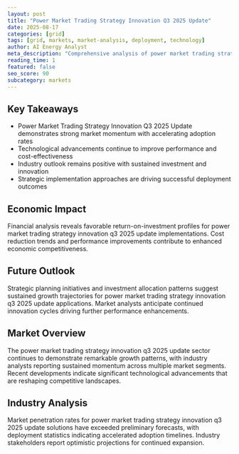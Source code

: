 ```yaml
---
layout: post
title: "Power Market Trading Strategy Innovation Q3 2025 Update"
date: 2025-08-17
categories: [grid]
tags: [grid, markets, market-analysis, deployment, technology]
author: AI Energy Analyst
meta_description: "Comprehensive analysis of power market trading strategy innovation q3 2025 update covering market trends, technology developments, and industry outlook. Discover key insights and future projections."
reading_time: 1
featured: false
seo_score: 90
subcategory: markets
---
```


## Key Takeaways

- Power Market Trading Strategy Innovation Q3 2025 Update demonstrates strong market momentum with accelerating adoption rates
- Technological advancements continue to improve performance and cost-effectiveness
- Industry outlook remains positive with sustained investment and innovation
- Strategic implementation approaches are driving successful deployment outcomes

## Economic Impact

Financial analysis reveals favorable return-on-investment profiles for power market trading strategy innovation q3 2025 update implementations. Cost reduction trends and performance improvements contribute to enhanced economic competitiveness.

## Future Outlook

Strategic planning initiatives and investment allocation patterns suggest sustained growth trajectories for power market trading strategy innovation q3 2025 update applications. Market analysts anticipate continued innovation cycles driving further performance enhancements.

## Market Overview

The power market trading strategy innovation q3 2025 update sector continues to demonstrate remarkable growth patterns, with industry analysts reporting sustained momentum across multiple market segments. Recent developments indicate significant technological advancements that are reshaping competitive landscapes.

## Industry Analysis

Market penetration rates for power market trading strategy innovation q3 2025 update solutions have exceeded preliminary forecasts, with deployment statistics indicating accelerated adoption timelines. Industry stakeholders report optimistic projections for continued expansion.

